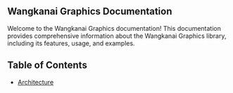 ## Wangkanai Graphics Documentation

Welcome to the Wangkanai Graphics documentation! This documentation provides comprehensive information about the
Wangkanai Graphics library, including its features, usage, and examples.

## Table of Contents

- [Architecture](Architecture/README.md)
